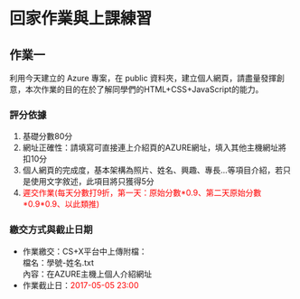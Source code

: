 # 回家作業與上課練習

## 作業一

利用今天建立的 Azure 專案，在 public 資料夾，建立個人網頁，請盡量發揮創意，本次作業的目的在於了解同學們的HTML+CSS+JavaScript的能力。

### 評分依據
1. 基礎分數80分
2. 網址正確性：請填寫可直接連上介紹頁的AZURE網址，填入其他主機網址將扣10分
3. 個人網頁的完成度，基本架構為照片、姓名、興趣、專長...等項目介紹，若只是使用文字敘述，此項目將只獲得5分
4. <font color="red">遲交作業(每天分數打9折，第一天：原始分數\*0.9、第二天原始分數\*0.9\*0.9、以此類推)</font>

### 繳交方式與截止日期

* 作業繳交：CS+X平台中上傳附檔：<br>
    檔名：學號-姓名.txt<br>
    內容：在AZURE主機上個人介紹網址
* 作業截止日：<font color="red">2017-05-05 23:00</font>

